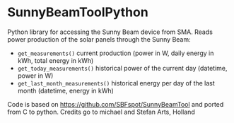 # SunnyBeamToolPython

Python library for accessing the Sunny Beam device from SMA. Reads power production of the solar panels through the Sunny Beam:

- ```get_measurements()``` current production (power in W, daily energy in kWh, total energy in kWh)
- ```get_today_measurements()``` historical power of the current day (datetime, power in W)
- ```get_last_month_measurements()``` historical energy per day of the last month (datetime, energy in kWh)

Code is based on <https://github.com/SBFspot/SunnyBeamTool> and ported from C to python. Credits go to michael  <mich dot peeters at gmail dot com> and Stefan Arts, Holland <stuffie at steunopensource dot nl>
